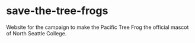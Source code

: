 # save-the-tree-frogs
Website for the campaign to make the Pacific Tree Frog the official mascot of North Seattle College.
